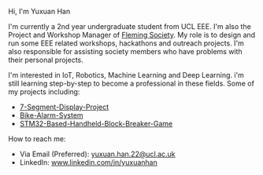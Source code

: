 Hi, I'm Yuxuan Han 

I'm currently a 2nd year undergraduate student from UCL EEE. I'm also the Project and Workshop Manager of [Fleming Society](https://github.com/Fleming-Society). My role is to design and run some EEE related workshops, hackathons and outreach projects. I'm also responsible for assisting society members who have problems with their personal projects.

I'm interested in IoT, Robotics, Machine Learning and Deep Learning. i'm still learning step-by-step to become a professional in these fields. Some of my projects including:
- [7-Segment-Display-Project](https://github.com/Fleming-Society/7-Segment-Display-Project)
- [Bike-Alarm-System](https://github.com/YuxuanHan0326/bike-alarm-system)
- [STM32-Based-Handheld-Block-Breaker-Game](https://github.com/YuxuanHan0326/stm32-block-breaker-game)

How to reach me:
- Via Email (Preferred): yuxuan.han.22@ucl.ac.uk
- LinkedIn: www.linkedin.com/in/yuxuanhan
<!---
YuxuanHan0326/YuxuanHan0326 is a ✨ special ✨ repository because its `README.md` (this file) appears on your GitHub profile.
You can click the Preview link to take a look at your changes.
--->
